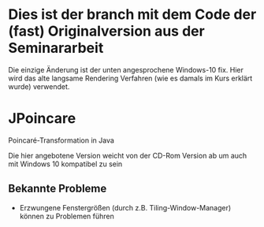 # Dies ist der branch mit dem Code der (fast) Originalversion aus der Seminararbeit
Die einzige Änderung ist der unten angesprochene Windows-10 fix.
Hier wird das alte langsame Rendering Verfahren (wie es damals im Kurs erklärt wurde) verwendet.

# JPoincare

Poincaré-Transformation in Java

Die hier angebotene Version weicht von der CD-Rom Version ab um auch mit Windows 10 kompatibel zu sein

## Bekannte Probleme
- Erzwungene Fenstergrößen (durch z.B. Tiling-Window-Manager) können zu Problemen führen
